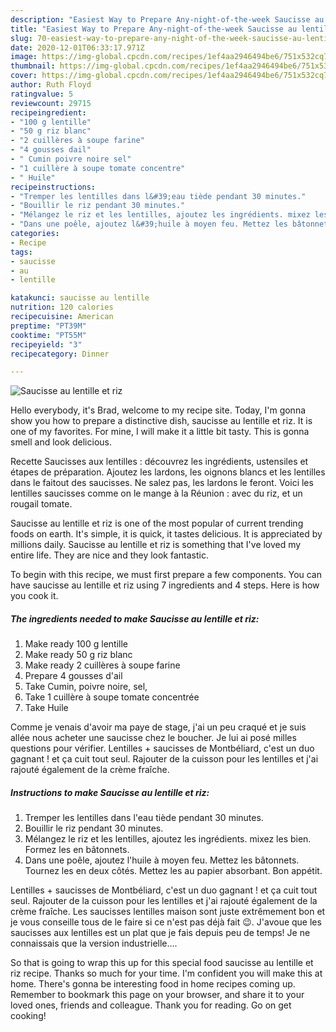 ```yaml
---
description: "Easiest Way to Prepare Any-night-of-the-week Saucisse au lentille et riz"
title: "Easiest Way to Prepare Any-night-of-the-week Saucisse au lentille et riz"
slug: 70-easiest-way-to-prepare-any-night-of-the-week-saucisse-au-lentille-et-riz
date: 2020-12-01T06:33:17.971Z
image: https://img-global.cpcdn.com/recipes/1ef4aa2946494be6/751x532cq70/saucisse-au-lentille-et-riz-photo-principale-de-la-recette.jpg
thumbnail: https://img-global.cpcdn.com/recipes/1ef4aa2946494be6/751x532cq70/saucisse-au-lentille-et-riz-photo-principale-de-la-recette.jpg
cover: https://img-global.cpcdn.com/recipes/1ef4aa2946494be6/751x532cq70/saucisse-au-lentille-et-riz-photo-principale-de-la-recette.jpg
author: Ruth Floyd
ratingvalue: 5
reviewcount: 29715
recipeingredient:
- "100 g lentille"
- "50 g riz blanc"
- "2 cuillères à soupe farine"
- "4 gousses dail"
- " Cumin poivre noire sel"
- "1 cuillère à soupe tomate concentre"
- " Huile"
recipeinstructions:
- "Tremper les lentilles dans l&#39;eau tiède pendant 30 minutes."
- "Bouillir le riz pendant 30 minutes."
- "Mélangez le riz et les lentilles, ajoutez les ingrédients. mixez les bien. Formez les en bâtonnets."
- "Dans une poêle, ajoutez l&#39;huile à moyen feu. Mettez les bâtonnets. Tournez les en deux côtés. Mettez les au papier absorbant. Bon appétit."
categories:
- Recipe
tags:
- saucisse
- au
- lentille

katakunci: saucisse au lentille 
nutrition: 120 calories
recipecuisine: American
preptime: "PT39M"
cooktime: "PT55M"
recipeyield: "3"
recipecategory: Dinner

---
```



![Saucisse au lentille et riz](https://img-global.cpcdn.com/recipes/1ef4aa2946494be6/751x532cq70/saucisse-au-lentille-et-riz-photo-principale-de-la-recette.jpg)

Hello everybody, it's Brad, welcome to my recipe site. Today, I'm gonna show you how to prepare a distinctive dish, saucisse au lentille et riz. It is one of my favorites. For mine, I will make it a little bit tasty. This is gonna smell and look delicious.

Recette Saucisses aux lentilles : découvrez les ingrédients, ustensiles et étapes de préparation. Ajoutez les lardons, les oignons blancs et les lentilles dans le faitout des saucisses. Ne salez pas, les lardons le feront. Voici les lentilles saucisses comme on le mange à la Réunion : avec du riz, et un rougail tomate.

Saucisse au lentille et riz is one of the most popular of current trending foods on earth. It's simple, it is quick, it tastes delicious. It is appreciated by millions daily. Saucisse au lentille et riz is something that I've loved my entire life. They are nice and they look fantastic.


To begin with this recipe, we must first prepare a few components. You can have saucisse au lentille et riz using 7 ingredients and 4 steps. Here is how you cook it.

<!--inarticleads1-->

##### The ingredients needed to make Saucisse au lentille et riz:

1. Make ready 100 g lentille
1. Make ready 50 g riz blanc
1. Make ready 2 cuillères à soupe farine
1. Prepare 4 gousses d&#39;ail
1. Take  Cumin, poivre noire, sel,
1. Take 1 cuillère à soupe tomate concentrée
1. Take  Huile


Comme je venais d&#39;avoir ma paye de stage, j&#39;ai un peu craqué et je suis allée nous acheter une saucisse chez le boucher. Je lui ai posé milles questions pour vérifier. Lentilles + saucisses de Montbéliard, c&#39;est un duo gagnant ! et ça cuit tout seul. Rajouter de la cuisson pour les lentilles et j&#39;ai rajouté également de la crème fraîche. 

<!--inarticleads2-->

##### Instructions to make Saucisse au lentille et riz:

1. Tremper les lentilles dans l&#39;eau tiède pendant 30 minutes.
1. Bouillir le riz pendant 30 minutes.
1. Mélangez le riz et les lentilles, ajoutez les ingrédients. mixez les bien. Formez les en bâtonnets.
1. Dans une poêle, ajoutez l&#39;huile à moyen feu. Mettez les bâtonnets. Tournez les en deux côtés. Mettez les au papier absorbant. Bon appétit.


Lentilles + saucisses de Montbéliard, c&#39;est un duo gagnant ! et ça cuit tout seul. Rajouter de la cuisson pour les lentilles et j&#39;ai rajouté également de la crème fraîche. Les saucisses lentilles maison sont juste extrêmement bon et je vous conseille tous de le faire si ce n&#39;est pas déjà fait 😉. J&#39;avoue que les saucisses aux lentilles est un plat que je fais depuis peu de temps! Je ne connaissais que la version industrielle…. 

So that is going to wrap this up for this special food saucisse au lentille et riz recipe. Thanks so much for your time. I'm confident you will make this at home. There's gonna be interesting food in home recipes coming up. Remember to bookmark this page on your browser, and share it to your loved ones, friends and colleague. Thank you for reading. Go on get cooking!
